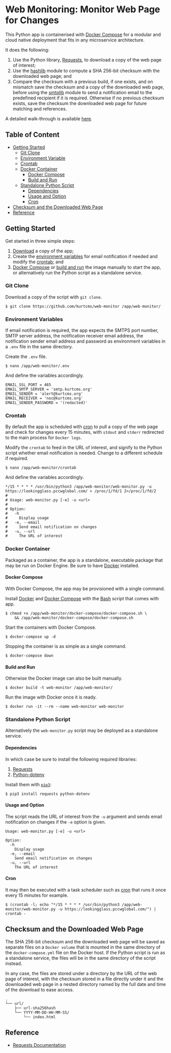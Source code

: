 # Web Monitoring: Monitor Web Page for Changes

This Python app is containerised with [Docker Compose](https://docs.docker.com/compose/) for a modular and cloud native deployment that fits in any microservice architecture.

It does the following:

1. Use the Python library, [Requests](https://github.com/psf/requests), to download a copy of the web page of interest;
2. Use the [hashlib](https://docs.python.org/3/library/hashlib.html) module to compute a SHA 256-bit checksum with the downloaded web page; and
3. Compare the checksum with a previous build, if one exists, and on mismatch save the checksum and a copy of the downloaded web page, before using the [smtplib](https://docs.python.org/3/library/smtplib.html) module to send a notification email to the predefined recipient if it is required. Otherwise if no previous checksum exists, save the checksum the downloaded web page for future matching and references.

A detailed walk-through is available [here](https://kurtcms.org/web-monitoring-monitor-web-page-for-changes/).

## Table of Content

- [Getting Started](#getting-started)
  - [Git Clone](#git-clone)
  - [Environment Variable](#environment-variables)
  - [Crontab](#crontab)
  - [Docker Container](#docker-container)
	  - [Docker Compose](#docker-compose)
	  - [Build and Run](#build-and-run)
  - [Standalone Python Script](#standalone-python-script)
    - [Dependencies](#dependencies)
    - [Usage and Option](#usage-and-option)
    - [Cron](#cron)
- [Checksum and the Downloaded Web Page](#checksum-and-the-downloaded-web-page)
- [Reference](#reference)

## Getting Started

Get started in three simple steps:

1. [Download](#git-clone) a copy of the app;
2. Create the [environment variables](#environment-variables) for email notification if needed and modify the [crontab](#crontab); and
3. [Docker Compose](#docker-compose) or [build and run](#build-and-run) the image manually to start the app, or alternatively run the Python script as a standalone service.

### Git Clone

Download a copy of the script with `git clone`.

```shell
$ git clone https://github.com/kurtcms/web-monitor /app/web-monitor/
```

### Environment Variables

If email notification is required, the app expects the SMTPS port number, SMTP server address, the notification receiver email address, the notification sender email address and password as environment variables in a `.env` file in the same directory.

Create the `.env` file.

```shell
$ nano /app/web-monitor/.env
```

And define the variables accordingly.

```
EMAIL_SSL_PORT = 465
EMAIL_SMTP_SERVER = 'smtp.kurtcms.org'
EMAIL_SENDER = 'alert@kurtcms.org'
EMAIL_RECEIVER = 'noc@kurtcms.org'
EMAIL_SENDER_PASSWORD = '(redacted)'
```

### Crontab

By default the app is scheduled with [cron](https://linux.die.net/man/8/cron) to pull a copy of the web page and check for changes every 15 minutes, with `stdout` and `stderr` redirected to the main process for `Docker logs`.  

Modify the `crontab` to feed in the URL of interest, and signify to the Python script whether email notification is needed. Change to a different schedule if required.

```shell
$ nano /app/web-monitor/crontab
```

And define the variables accordingly.

```
*/15 * * * * /usr/bin/python3 /app/web-monitor/web-monitor.py -u https://lookingglass.pccwglobal.com/ > /proc/1/fd/1 2>/proc/1/fd/2
#
# Usage: web-monitor.py [-e] -u <url>
#
# Option:
#   -h
#     Display usage
#   -e, --email
#     Send email notification on changes
#   -u, --url
#     The URL of interest
```

### Docker Container

Packaged as a container, the app is a standalone, executable package that may be run on Docker Engine. Be sure to have [Docker](https://docs.docker.com/engine/install/) installed.

#### Docker Compose

With Docker Compose, the app may be provisioned with a single command.

Install [Docker](https://docs.docker.com/engine/install/) and [Docker Compose](https://docs.docker.com/compose/install/) with the [Bash](https://github.com/gitGNU/gnu_bash) script that comes with app.

```shell
$ chmod +x /app/web-monitor/docker-compose/docker-compose.sh \
    && /app/web-monitor/docker-compose/docker-compose.sh
```

Start the containers with Docker Compose.

```shell
$ docker-compose up -d
```

Stopping the container is as simple as a single command.

```shell
$ docker-compose down
```

#### Build and Run

Otherwise the Docker image can also be built manually.

```shell
$ docker build -t web-monitor /app/web-monitor/
```

Run the image with Docker once it is ready.

```shell
$ docker run -it --rm --name web-monitor web-monitor
```

### Standalone Python Script

Alternatively the `web-monitor.py` script may be deployed as a standalone service.

#### Dependencies

In which case be sure to install the following required libraries:

1. [Requests](https://github.com/psf/requests)
2. [Python-dotenv](https://github.com/theskumar/python-dotenv)

Install them with [`pip3`](https://github.com/pypa/pip):

```shell
$ pip3 install requests python-dotenv
```

#### Usage and Option

The script reads the URL of interest from the `-u` argument and sends email notification on changes if the `-e` option is given.

```
Usage: web-monitor.py [-e] -u <url>

Option:
  -h
    Display usage
  -e, --email
    Send email notification on changes
  -u, --url
    The URL of interest
```

#### Cron

It may then be executed with a task scheduler such as [cron](https://linux.die.net/man/8/cron) that runs it once every 15 minutes for example.

```shell
$ (crontab -l; echo "*/15 * * * * /usr/bin/python3 /app/web-monitor/web-monitor.py -u https://lookingglass.pccwglobal.com/") | crontab -
```

## Checksum and the Downloaded Web Page

The SHA 256-bit checksum and the downloaded web page will be saved as separate files on a `Docker volume` that is mounted in the same directory of the `docker-compose.yml` file on the Docker host. If the Python script is run as a standalone service, the files will be in the same directory of the script instead.

In any case, the files are stored under a directory by the URL of the web page of interest, with the checksum stored in a file directly under it and the downloaded web page in a nested directory named by the full date and time of the download to ease access.

```
.
└── url/
    ├── url-sha256hash
    └── YYYY-MM-DD-HH-MM-SS/
        └── index.html
```

## Reference

- [Requests Documentation](https://docs.python-requests.org/en/latest/)